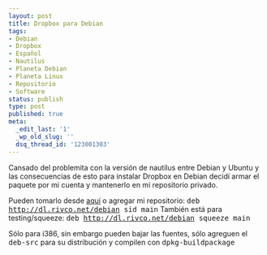 ```yaml
---
layout: post
title: Dropbox para Debian
tags:
- Debian
- Dropbox
- Español
- Nautilus
- Planeta Debian
- Planeta Linux
- Repositorio
- Software
status: publish
type: post
published: true
meta:
  _edit_last: '1'
  _wp_old_slug: ''
  dsq_thread_id: '123001303'
---
```

Cansado del problemita con la versión de nautilus entre Debian y Ubuntu y las consecuencias de esto para instalar Dropbox en Debian decidí armar el paquete por mi cuenta y mantenerlo en mi repositorio privado.

Pueden tomarlo desde <a href="http://repo.rivco.net/debian/nautilus-dropbox/0.6.2-1/">aquí</a> o agregar mi repositorio:
<tt>deb http://dl.rivco.net/debian sid main</tt>
También está para testing/squeeze:
<tt>deb http://dl.rivco.net/debian squeeze main</tt>

Sólo para i386, sin embargo pueden bajar las fuentes, sólo agreguen el <tt>deb-src</tt> para su distribución y compilen con <tt>dpkg-buildpackage</tt>
